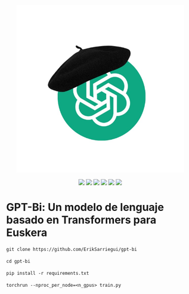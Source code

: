 <p align="center" sty>
   <img src="images/gpt-bi-logo.jpg" width="450">
</p>

<p align="center">
   <img src="https://img.shields.io/badge/license-MIT-green">
   <img src="https://img.shields.io/badge/HuggingFace-%F0%9F%A4%97-orange">
   <img src="https://img.shields.io/badge/Pretrained_Models-green">
   <img src="https://img.shields.io/badge/Blog%20Post-yellow">
   <img src="https://img.shields.io/badge/Paper-blue">
   <img src="https://img.shields.io/badge/Open%20in%20Colab-F9AB00?logo=googlecolab&logoColor=white)">
</p>

# **GPT-Bi: Un modelo de lenguaje basado en Transformers para Euskera**

```
git clone https://github.com/ErikSarriegui/gpt-bi

cd gpt-bi

pip install -r requirements.txt

torchrun --nproc_per_node=<n_gpus> train.py
```
